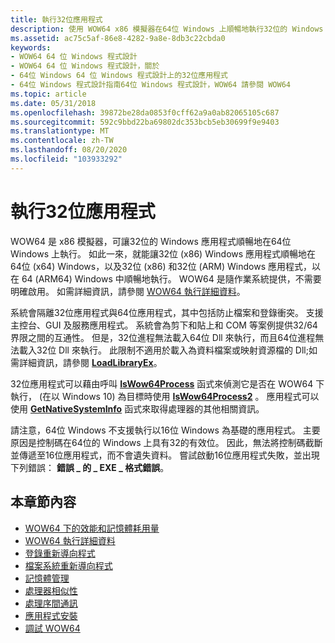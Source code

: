 ```yaml
---
title: 執行32位應用程式
description: 使用 WOW64 x86 模擬器在64位 Windows 上順暢地執行32位的 Windows 應用程式。 同時瞭解登錄 director、檔案系統重新導向器、64位系統上的應用程式安裝，以及偵錯工具。
ms.assetid: ac75c5af-86e8-4282-9a8e-8db3c22cbda0
keywords:
- WOW64 64 位 Windows 程式設計
- WOW64 64 位 Windows 程式設計，關於
- 64位 Windows 64 位 Windows 程式設計上的32位應用程式
- 64位 Windows 程式設計指南64位 Windows 程式設計，WOW64 請參閱 WOW64
ms.topic: article
ms.date: 05/31/2018
ms.openlocfilehash: 39872be28da0853f0cff62a9a0ab82065105c687
ms.sourcegitcommit: 592c9bbd22ba69802dc353bcb5eb30699f9e9403
ms.translationtype: MT
ms.contentlocale: zh-TW
ms.lasthandoff: 08/20/2020
ms.locfileid: "103933292"
---
```

# <a name="running-32-bit-applications"></a>執行32位應用程式

WOW64 是 x86 模擬器，可讓32位的 Windows 應用程式順暢地在64位 Windows 上執行。 如此一來，就能讓32位 (x86) Windows 應用程式順暢地在64位 (x64) Windows，以及32位 (x86) 和32位 (ARM) Windows 應用程式，以在 64 (ARM64) Windows 中順暢地執行。 WOW64 是隨作業系統提供，不需要明確啟用。 如需詳細資訊，請參閱 [WOW64 執行詳細資料](wow64-implementation-details.md)。

系統會隔離32位應用程式與64位應用程式，其中包括防止檔案和登錄衝突。 支援主控台、GUI 及服務應用程式。 系統會為剪下和貼上和 COM 等案例提供32/64 界限之間的互通性。 但是，32位進程無法載入64位 Dll 來執行，而且64位進程無法載入32位 Dll 來執行。 此限制不適用於載入為資料檔案或映射資源檔的 Dll;如需詳細資訊，請參閱 [**LoadLibraryEx**](/windows/desktop/api/libloaderapi/nf-libloaderapi-loadlibraryexa)。

32位應用程式可以藉由呼叫 [**IsWow64Process**](/windows/desktop/api/wow64apiset/nf-wow64apiset-iswow64process) 函式來偵測它是否在 WOW64 下執行， (在以 Windows 10) 為目標時使用 [**IsWow64Process2**](/windows/desktop/api/wow64apiset/nf-wow64apiset-iswow64process2) 。 應用程式可以使用 [**GetNativeSystemInfo**](/windows/desktop/api/sysinfoapi/nf-sysinfoapi-getnativesysteminfo) 函式來取得處理器的其他相關資訊。

請注意，64位 Windows 不支援執行以16位 Windows 為基礎的應用程式。 主要原因是控制碼在64位的 Windows 上具有32的有效位。 因此，無法將控制碼截斷並傳遞至16位應用程式，而不會遺失資料。 嘗試啟動16位應用程式失敗，並出現下列錯誤： **錯誤 \_ 的 \_ EXE \_ 格式錯誤**。

## <a name="in-this-section"></a>本章節內容

-   [WOW64 下的效能和記憶體耗用量](performance-and-memory-consumption.md)
-   [WOW64 執行詳細資料](wow64-implementation-details.md)
-   [登錄重新導向程式](registry-redirector.md)
-   [檔案系統重新導向程式](file-system-redirector.md)
-   [記憶體管理](memory-management.md)
-   [處理器相似性](processor-affinity.md)
-   [處理序間通訊](interprocess-communication.md)
-   [應用程式安裝](application-installation.md)
-   [調試 WOW64](debugging-wow64.md)

 

 